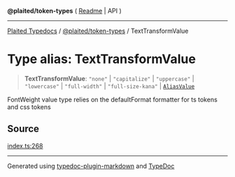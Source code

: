 **@plaited/token-types** ( [Readme](../README.md) \| API )

***

[Plaited Typedocs](../../../modules.md) / [@plaited/token-types](../modules.md) / TextTransformValue

# Type alias: TextTransformValue

> **TextTransformValue**: `"none"` \| `"capitalize"` \| `"uppercase"` \| `"lowercase"` \| `"full-width"` \| `"full-size-kana"` \| [`AliasValue`](AliasValue.md)

FontWeight value type relies on the defaultFormat formatter for ts tokens and css tokens

## Source

[index.ts:268](https://github.com/plaited/plaited/blob/b0dd907/libs/token-types/src/index.ts#L268)

***

Generated using [typedoc-plugin-markdown](https://www.npmjs.com/package/typedoc-plugin-markdown) and [TypeDoc](https://typedoc.org/)

